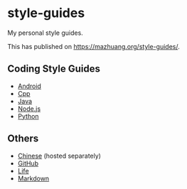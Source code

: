 # style-guides

My personal style guides.

This has published on <https://mazhuang.org/style-guides/>.

## Coding Style Guides

* [Android][]
* [Cpp][]
* [Java][]
* [Node.js][]
* [Python][]

## Others

* [Chinese][] (hosted separately)
* [GitHub][]
* [Life][]
* [Markdown][]

[Android]: ./style/android.md
[Chinese]: https://github.com/mzlogin/chinese-copywriting-guidelines
[Cpp]: ./style/cpp.md
[GitHub]: ./style/github.md
[Java]: ./style/java.md
[Life]: ./style/life.md
[Markdown]: ./style/markdown.md
[Node.js]: ./style/node.js.md
[Python]: ./style/python.md
